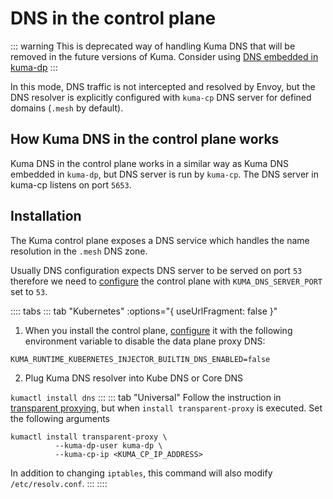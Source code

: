 # DNS in the control plane

::: warning
This is deprecated way of handling Kuma DNS that will be removed in the future versions of Kuma. Consider using [DNS embedded in kuma-dp](../dns)
:::

In this mode, DNS traffic is not intercepted and resolved by Envoy, but the DNS resolver is explicitly configured with `kuma-cp` DNS server for defined domains (`.mesh` by default).

## How Kuma DNS in the control plane works

Kuma DNS in the control plane works in a similar way as Kuma DNS embedded in `kuma-dp`, but DNS server is run by `kuma-cp`.
The DNS server in kuma-cp listens on port `5653`.

## Installation

The Kuma control plane exposes a DNS service which handles the name resolution in the `.mesh` DNS zone.

Usually DNS configuration expects DNS server to be served on port `53` therefore we need to [configure](../documentation/configuration) the control plane with `KUMA_DNS_SERVER_PORT` set to `53`.

:::: tabs
::: tab "Kubernetes" :options="{ useUrlFragment: false }"
1. When you install the control plane, [configure](../documentation/configuration) it with the following environment variable to disable the data plane proxy DNS:

`KUMA_RUNTIME_KUBERNETES_INJECTOR_BUILTIN_DNS_ENABLED=false`

2. Plug Kuma DNS resolver into Kube DNS or Core DNS

`kumactl install dns`
:::
::: tab "Universal"
Follow the instruction in [transparent proxying](../transparent-proxying), but when `install transparent-proxy` is executed. Set the following arguments

```shell
kumactl install transparent-proxy \
          --kuma-dp-user kuma-dp \
          --kuma-cp-ip <KUMA_CP_IP_ADDRESS>
```

In addition to changing `iptables`, this command will also modify `/etc/resolv.conf`.
:::
::::
